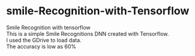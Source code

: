 # smile-Recognition-with-Tensorflow
Smile Recognition with tensorflow
<br>This is a simple Smile Recognitions DNN created with Tensorflow.
<br>I used the GDrive to load data.
<br>The accuracy is low as 60%
